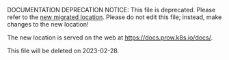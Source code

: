 DOCUMENTATION DEPRECATION NOTICE: This file is deprecated. Please refer to the
[new migrated
location](https://docs.prow.k8s.io/docs/scaling/).
Please do not edit this file; instead, make changes to the new location!

The new location is served on the web at
https://docs.prow.k8s.io/docs/.

This file will be deleted on 2023-02-28.

